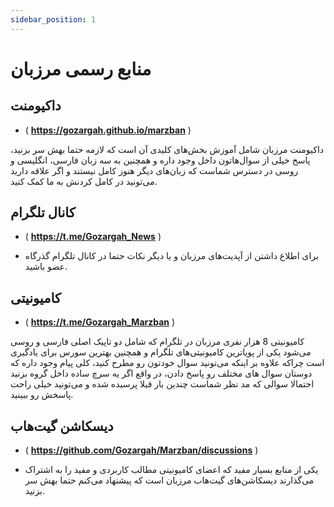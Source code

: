```yaml
---
sidebar_position: 1
---
```


# منابع رسمی مرزبان

## داکیومنت

- ( **https://gozargah.github.io/marzban** )

داکیومنت مرزبان شامل آموزش بخش‌های کلیدی آن است که لازمه حتما بهش سر بزنید، پاسخ خیلی از سوال‌هاتون داخل وجود داره و همچنین به سه زبان فارسی، انگلیسی و روسی در دسترس شماست که زبان‌های دیگر هنوز کامل نیستند و اگر علاقه دارید می‌تونید در کامل کردنش به ما کمک کنید.

## کانال تلگرام

- ( **https://t.me/Gozargah_News** )

- برای اطلاع داشتن از آپدیت‌های مرزبان و یا دیگر نکات حتما در کانال تلگرام گذرگاه عضو باشید.

## کامیونیتی

- ( **https://t.me/Gozargah_Marzban** )

کامیونیتی 8 هزار نفری مرزبان در تلگرام که شامل دو تاپیک اصلی فارسی و روسی می‌شود یکی از پویاترین کامیونیتی‌های تلگرام و همچنین بهترین سورس برای یادگیری است چراکه علاوه بر اینکه می‌تونید سوال خودتون رو مطرح کنید، کلی پیام وجود داره که دوستان سوال های مختلف رو پاسخ دادن، در واقع اگر یه سرچ ساده داخل گروه بزنید احتمالا سوالی که مد نظر شماست چندین بار قبلا پرسیده شده و می‌تونید خیلی راحت پاسخش رو ببینید.

## دیسکاشن گیت‌هاب

- ( **https://github.com/Gozargah/Marzban/discussions** )

- یکی از منابع بسیار مفید که اعضای کامیونیتی مطالب کاربردی و مفید را به اشتراک می‌گذارند دیسکاشن‌های گیت‌هاب مرزبان است که پیشنهاد می‌کنم حتما بهش سر بزنید.